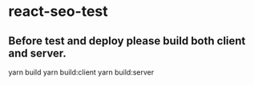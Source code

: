 # react-seo-test
## Before test and deploy please build both client and server.
yarn build
yarn build:client
yarn build:server
